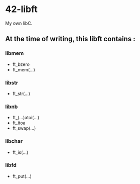 # 42-libft
My own libC.
## At the time of writing, this libft contains :
### libmem
- ft_bzero
- ft_mem(...)
### libstr
- ft_str(...)
### libnb
- ft_(...)atoi(...)
- ft_itoa
- ft_swap(...)
### libchar
- ft_is(...)
### libfd
- ft_put(...)
